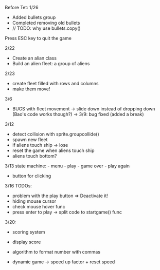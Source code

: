 Before Tet: 1/26
- Added bullets group
- Completed removing old bullets
- // TODO: why use bullets.copy()

Press ESC key to quit the game

2/22
- Create an alian class
- Build an alien fleet: a group of aliens

2/23
- create fleet filled with rows and columns
- make them move!

3/6
- BUGS with fleet movement -> slide down instead of dropping down (Bao's code works though?) 
-> 3/9: bug fixed (added a break)

3/12
- detect collision with sprite.groupcollide()
- spawn new fleet
- if aliens touch ship -> lose
- reset the game when aliens touch ship
- aliens touch bottom?

3/13
state machine:
    - menu
    - play
    - game over
    - play again
- button for clicking


3/16 TODOs:
- problem with the play button => Deactivate it!
- hiding mouse cursor
- check mouse hover func
- press enter to play -> split code to startgame() func

3/20:
- scoring system
- display score
- algorithm to format number with commas








- dynamic game -> speed up factor + reset speed

